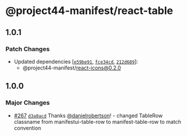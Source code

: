 # @project44-manifest/react-table

## 1.0.1

### Patch Changes

- Updated dependencies
  [[`e59be91`](https://github.com/project44/manifest/commit/e59be9163df31701cd26856759ba7f7f05b2aaf6),
  [`fce34cd`](https://github.com/project44/manifest/commit/fce34cd2432ee95a64525d568cfa71eb53cbe093),
  [`212d689`](https://github.com/project44/manifest/commit/212d689351fdbdd7bf227bf7c4f965ce50ca578d)]:
  - @project44-manifest/react-icons@0.2.0

## 1.0.0

### Major Changes

- [#267](https://github.com/project44/manifest/pull/267)
  [`d3a0acd`](https://github.com/project44/manifest/commit/d3a0acd1898fffc2c45c39a065794e70ff8bf2d5)
  Thanks [@danielrobertson](https://github.com/danielrobertson)! - changed TableRow classname from
  manifestui-table-row to manifest-table-row to match convention
